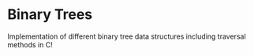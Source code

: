 # Binary Trees

Implementation of different binary tree data structures including traversal methods in C!
